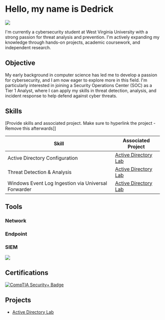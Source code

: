 # Hello, my name is Dedrick

<a href="https://linkedin.com/in/dedrick-john-789131248"><img src="https://img.shields.io/badge/-LinkedIn-0072b1?&style=for-the-badge&logo=linkedin&logoColor=white" /></a>

I'm currently a cybersecurity student at West Virginia University with a strong passion for threat analysis and prevention. I'm actively expanding my knowledge through hands-on projects, academic coursework, and independent research.

## Objective


My early background in computer science has led me to develop a passion for cybersecurity, and I am now eager to explore more in this field. I'm particularly interested in joining a Security Operations Center (SOC) as a Tier 1 Analyst, where I can apply my skills in threat detection, analysis, and incident response to help defend against cyber threats.

## Skills
[Provide skills and associated project. Make sure to hyperlink the project - Remove this afterwards]]

| Skill                                         | Associated Project         |
|-----------------------------------------------|----------------------------|
| Active Directory Configuration                 | <a href="https://github.com/DedrickJohn/Active-Directory-Lab">Active Directory Lab</a>|
| Threat Detection & Analysis  | <a href="https://github.com/DedrickJohn/Active-Directory-Lab">Active Directory Lab</a>|
| Windows Event Log Ingestion via Universal Forwarder         | <a href="https://github.com/DedrickJohn/Active-Directory-Lab">Active Directory Lab</a>|


## Tools


### Network
<div>
   
</div>

### Endpoint
<div>
  
</div>

### SIEM
<div>
    <img src="https://img.shields.io/badge/-Splunk-000000?&style=for-the-badge&logo=Splunk&logoColor=white" />
</div>

## Certifications
<div>
<a href="https://github.com/user-attachments/assets/a8f10d8a-6095-4613-b0bf-3517fe6cf775" target="_blank">
  <img src="https://img.shields.io/badge/-Security%2B-FF0000?&style=for-the-badge&logo=CompTIA&logoColor=white" alt="CompTIA Security+ Badge" />
</a>
</div>

## Projects
- <a href="https://github.com/DedrickJohn/Active-Directory-Lab">Active Directory Lab</a>
